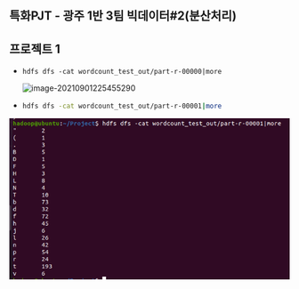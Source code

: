 ## 특화PJT - 광주 1반 3팀 빅데이터#2(분산처리)

## 프로젝트 1

- ```bas
  hdfs dfs -cat wordcount_test_out/part-r-00000|more
  ```

  ![image-20210901225455290](TIL.assets/image-20210901225455290.png)



- ```bash
  hdfs dfs -cat wordcount_test_out/part-r-00001|more
  ```

![image-20210901225527423](TIL.assets/image-20210901225527423.png)



